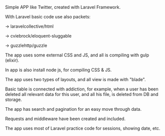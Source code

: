 Simple APP like Twitter, created with Laravel Framework.

With Laravel basic code use also packets:


->  laravelcollective/html

-> cviebrock/eloquent-sluggable

-> guzzlehttp/guzzle

The app uses some external CSS and JS, and all is compiling with gulp (elixir).

In app is also install node js, for compiling CSS & JS.

The app uses two types of layouts, and all view is made with "blade".

Basic table is connected with addiction, for example, when a user has been deleted all relevant data for this user, and all his file, is deleted from DB and storage.

The app has search and pagination for an easy move through data.

Requests and middleware have been created and included.

The app uses most  of Laravel practice code for sessions, showing date, etc.
